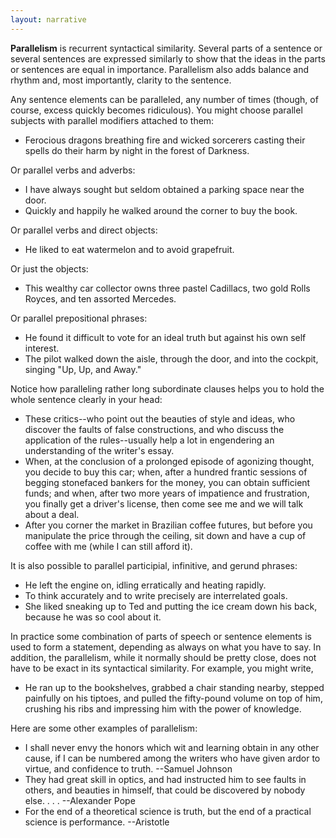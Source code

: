 ```yaml
---
layout: narrative
---
```


**Parallelism** is recurrent syntactical similarity. Several parts of a sentence or several sentences are expressed similarly to show that the ideas in the parts or sentences are equal in importance. Parallelism also adds balance and rhythm and, most importantly, clarity to the sentence.

Any sentence elements can be paralleled, any number of times (though, of course, excess quickly becomes ridiculous). You might choose parallel subjects with parallel modifiers attached to them:

*   Ferocious dragons breathing fire and wicked sorcerers casting their spells do their harm by night in the forest of Darkness.

Or parallel verbs and adverbs:

*   I have always sought but seldom obtained a parking space near the door.
*   Quickly and happily he walked around the corner to buy the book.

Or parallel verbs and direct objects:

*   He liked to eat watermelon and to avoid grapefruit.

Or just the objects:

*   This wealthy car collector owns three pastel Cadillacs, two gold Rolls Royces, and ten assorted Mercedes.

Or parallel prepositional phrases:

*   He found it difficult to vote for an ideal truth but against his own self interest.
*   The pilot walked down the aisle, through the door, and into the cockpit, singing "Up, Up, and Away."

Notice how paralleling rather long subordinate clauses helps you to hold the whole sentence clearly in your head:

*   These critics--who point out the beauties of style and ideas, who discover the faults of false constructions, and who discuss the application of the rules--usually help a lot in engendering an understanding of the writer's essay.
*   When, at the conclusion of a prolonged episode of agonizing thought, you decide to buy this car; when, after a hundred frantic sessions of begging stonefaced bankers for the money, you can obtain sufficient funds; and when, after two more years of impatience and frustration, you finally get a driver's license, then come see me and we will talk about a deal.
*   After you corner the market in Brazilian coffee futures, but before you manipulate the price through the ceiling, sit down and have a cup of coffee with me (while I can still afford it).

It is also possible to parallel participial, infinitive, and gerund phrases:

*   He left the engine on, idling erratically and heating rapidly.
*   To think accurately and to write precisely are interrelated goals.
*   She liked sneaking up to Ted and putting the ice cream down his back, because he was so cool about it.

In practice some combination of parts of speech or sentence elements is used to form a statement, depending as always on what you have to say. In addition, the parallelism, while it normally should be pretty close, does not have to be exact in its syntactical similarity. For example, you might write,

*   He ran up to the bookshelves, grabbed a chair standing nearby, stepped painfully on his tiptoes, and pulled the fifty-pound volume on top of him, crushing his ribs and impressing him with the power of knowledge.

Here are some other examples of parallelism:

*   I shall never envy the honors which wit and learning obtain in any other cause, if I can be numbered among the writers who have given ardor to virtue, and confidence to truth. --Samuel Johnson
*   They had great skill in optics, and had instructed him to see faults in others, and beauties in himself, that could be discovered by nobody else. . . . --Alexander Pope
*   For the end of a theoretical science is truth, but the end of a practical science is performance. --Aristotle
